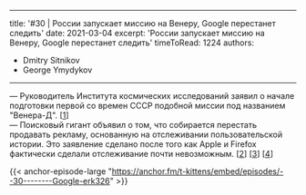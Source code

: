 
---
title: '#30 | России запускает миссию на Венеру, Google перестанет следить'
date: 2021-03-04
excerpt: 'России запускает миссию на Венеру, Google перестанет следить'
timeToRead: 1224
authors:
  - Dmitry Sitnikov
  - George Ymydykov
---

— Руководитель Института космических исследований заявил о начале подготовки первой со времен СССР подобной миссии под названием "Венера-Д". [[1](https://tass.ru/kosmos/10830071)]<br/>
— Поисковый гигант объявил о том, что собирается перестать продавать рекламу, основанную на отслеживании пользовательской истории. Это заявление сделано после того как Apple и Firefox фактически сделали отслеживание почти невозможным. [[2](https://www.wsj.com/articles/google-to-stop-selling-ads-based-on-your-specific-web-browsing-11614780021)] [[3](https://www.vox.com/recode/22254815/facebook-apple-privacy-ios-14-lawsuit)] [[4](https://blog.mozilla.org/security/2021/02/23/total-cookie-protection/)]

{{< anchor-episode-large "https://anchor.fm/t-kittens/embed/episodes/--30--------Google-erk326" >}}
